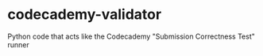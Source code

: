 # codecademy-validator
Python code that acts like the Codecademy "Submission Correctness Test" runner
